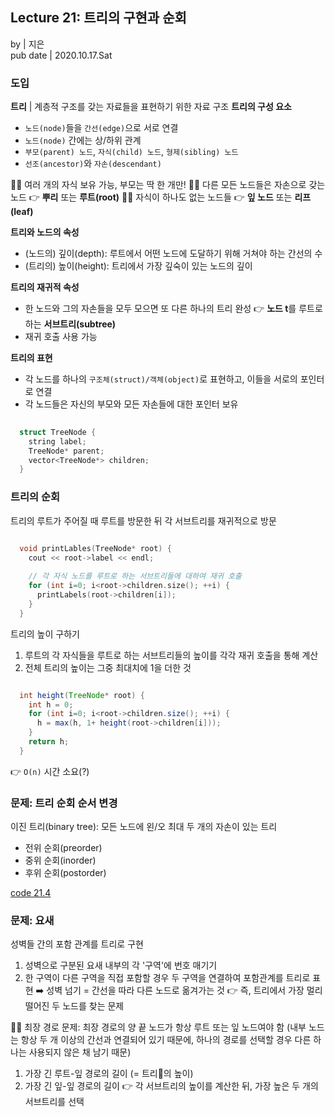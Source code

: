## Lecture 21: 트리의 구현과 순회
by | 지은  
pub date | 2020.10.17.Sat

### 도입
**트리** | 계층적 구조를 갖는 자료들을 표현하기 위한 자료 구조
**트리의 구성 요소**
- `노드(node)`들을 `간선(edge)`으로 서로 연결
- `노드(node)` 간에는 상/하위 관계 
- `부모(parent) 노드`, `자식(child) 노드`, `형제(sibling) 노드`
- `선조(ancestor)`와 `자손(descendant)`

👨‍🏫 여러 개의 자식 보유 가능, 부모는 딱 한 개만!
👨‍🏫 다른 모든 노드들은 자손으로 갖는 노드 👉 **뿌리** 또는 **루트(root)**
👨‍🏫 자식이 하나도 없는 노드들 👉 **잎 노드** 또는 **리프(leaf)**

**트리와 노드의 속성**
- (노드의) 깊이(depth): 루트에서 어떤 노드에 도달하기 위해 거쳐야 하는 간선의 수
- (트리의) 높이(height): 트리에서 가장 깊숙이 있는 노드의 깊이

**트리의 재귀적 속성**
- 한 노드와 그의 자손들을 모두 모으면 또 다른 하나의 트리 완성
👉 **노드 t**를 루트로 하는 **서브트리(subtree)**
- 재귀 호출 사용 가능

**트리의 표현**
- 각 노드를 하나의 `구조체(struct)/객체(object)`로 표현하고, 이들을 서로의 포인터로 연결
- 각 노드들은 자신의 부모와 모든 자손들에 대한 포인터 보유 

```c++
  
  struct TreeNode {
    string label;
    TreeNode* parent;
    vector<TreeNode*> children;
  }

```


### 트리의 순회
트리의 루트가 주어질 때 루트를 방문한 뒤 각 서브트리를 재귀적으로 방문

```c++

  void printLables(TreeNode* root) {
    cout << root->label << endl;
    
    // 각 자식 노드를 루트로 하는 서브트리들에 대하여 재귀 호출
    for (int i=0; i<root->children.size(); ++i) {
      printLabels(root->children[i]);
    }
  }

```

트리의 높이 구하기
1. 루트의 각 자식들을 루트로 하는 서브트리들의 높이를 각각 재귀 호출을 통해 계산
2. 전체 트리의 높이는 그중 최대치에 1을 더한 것

```java

  int height(TreeNode* root) {
    int h = 0;
    for (int i=0; i<root->children.size(); ++i) {
      h = max(h, 1+ height(root->children[i]));
    }
    return h;
  }

```

👉 `O(n)` 시간 소요(?)

### 문제: 트리 순회 순서 변경 
이진 트리(binary tree): 모든 노드에 왼/오 최대 두 개의 자손이 있는 트리
- 전위 순회(preorder)
- 중위 순회(inorder)
- 후위 순회(postorder)

[code 21.4]()

### 문제: 요새
성벽들 간의 포함 관계를 트리로 구현
1. 성벽으로 구분된 요새 내부의 각 '구역'에 번호 매기기
2. 한 구역이 다른 구역을 직접 포함할 경우 두 구역을 연결하여 포함관계를 트리로 표현
➡️ 성벽 넘기 = 간선을 따라 다른 노드로 옮겨가는 것
👉 즉, 트리에서 가장 멀리 떨어진 두 노드를 찾는 문제

👨‍🏫 최장 경로 문제: 최장 경로의 양 끝 노드가 항상 루트 또는 잎 노드여야 함 
(내부 노드는 항상 두 개 이상의 간선과 연결되어 있기 때문에, 하나의 경로를 선택할 경우 다른 하나는 사용되지 않은 채 남기 때문)

1. 가장 긴 루트-잎 경로의 길이 (= 트리🌴의 높이) 
2. 가장 긴 잎-잎 경로의 길이 👉 각 서브트리의 높이를 계산한 뒤, 가장 높은 두 개의 서브트리를 선택 

